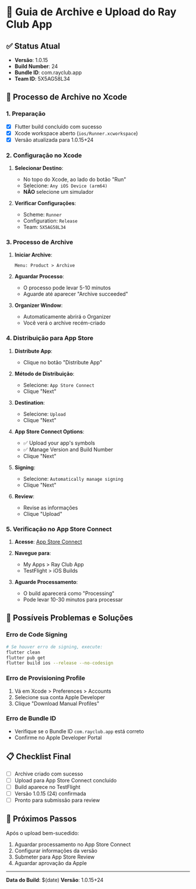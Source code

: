 # 📱 Guia de Archive e Upload do Ray Club App

## ✅ Status Atual
- **Versão**: 1.0.15
- **Build Number**: 24
- **Bundle ID**: com.rayclub.app
- **Team ID**: 5X5AG58L34

## 🔧 Processo de Archive no Xcode

### 1. Preparação
- [x] Flutter build concluído com sucesso
- [x] Xcode workspace aberto (`ios/Runner.xcworkspace`)
- [x] Versão atualizada para 1.0.15+24

### 2. Configuração no Xcode

1. **Selecionar Destino**:
   - No topo do Xcode, ao lado do botão "Run"
   - Selecione: `Any iOS Device (arm64)`
   - **NÃO** selecione um simulador

2. **Verificar Configurações**:
   - Scheme: `Runner`
   - Configuration: `Release`
   - Team: `5X5AG58L34`

### 3. Processo de Archive

1. **Iniciar Archive**:
   ```
   Menu: Product > Archive
   ```

2. **Aguardar Processo**:
   - O processo pode levar 5-10 minutos
   - Aguarde até aparecer "Archive succeeded"

3. **Organizer Window**:
   - Automaticamente abrirá o Organizer
   - Você verá o archive recém-criado

### 4. Distribuição para App Store

1. **Distribute App**:
   - Clique no botão "Distribute App"

2. **Método de Distribuição**:
   - Selecione: `App Store Connect`
   - Clique "Next"

3. **Destination**:
   - Selecione: `Upload`
   - Clique "Next"

4. **App Store Connect Options**:
   - ✅ Upload your app's symbols
   - ✅ Manage Version and Build Number
   - Clique "Next"

5. **Signing**:
   - Selecione: `Automatically manage signing`
   - Clique "Next"

6. **Review**:
   - Revise as informações
   - Clique "Upload"

### 5. Verificação no App Store Connect

1. **Acesse**: [App Store Connect](https://appstoreconnect.apple.com)

2. **Navegue para**:
   - My Apps > Ray Club App
   - TestFlight > iOS Builds

3. **Aguarde Processamento**:
   - O build aparecerá como "Processing"
   - Pode levar 10-30 minutos para processar

## 🚨 Possíveis Problemas e Soluções

### Erro de Code Signing
```bash
# Se houver erro de signing, execute:
flutter clean
flutter pub get
flutter build ios --release --no-codesign
```

### Erro de Provisioning Profile
1. Vá em Xcode > Preferences > Accounts
2. Selecione sua conta Apple Developer
3. Clique "Download Manual Profiles"

### Erro de Bundle ID
- Verifique se o Bundle ID `com.rayclub.app` está correto
- Confirme no Apple Developer Portal

## 📋 Checklist Final

- [ ] Archive criado com sucesso
- [ ] Upload para App Store Connect concluído
- [ ] Build aparece no TestFlight
- [ ] Versão 1.0.15 (24) confirmada
- [ ] Pronto para submissão para review

## 🎯 Próximos Passos

Após o upload bem-sucedido:
1. Aguardar processamento no App Store Connect
2. Configurar informações da versão
3. Submeter para App Store Review
4. Aguardar aprovação da Apple

---

**Data do Build**: $(date)
**Versão**: 1.0.15+24 